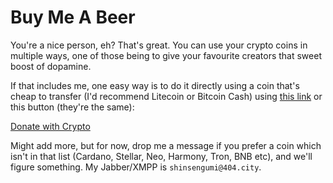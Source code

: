 # Buy Me A Beer
You're a nice person, eh? That's great. You can use your crypto coins in multiple ways, one of those being to give your favourite creators that sweet boost of dopamine.

If that includes me, one easy way is to do it directly using a coin that's cheap to transfer (I'd recommend Litecoin or Bitcoin Cash) using [this link](https://commerce.coinbase.com/checkout/1d651c8e-7a25-4850-a78c-e0e2f40e100c) or this button (they're the same):

<div> <a class="donate-with-crypto" href="https://commerce.coinbase.com/checkout/1d651c8e-7a25-4850-a78c-e0e2f40e100c"> Donate with Crypto </a> <script src="https://commerce.coinbase.com/v1/checkout.js?version=201807"> </script> </div>

Might add more, but for now, drop me a message if you prefer a coin which isn't in that list (Cardano, Stellar, Neo, Harmony, Tron, BNB etc), and we'll figure something. My Jabber/XMPP is `shinsengumi@404.city`.